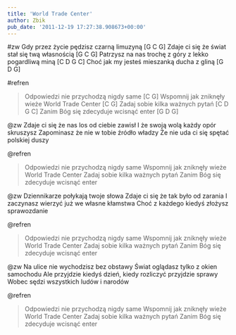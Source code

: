 ```yaml
---
title: 'World Trade Center'
author: Zbik
pub_date: '2011-12-19 17:27:38.908673+00:00'
---
```


#zw
Gdy przez życie pędzisz czarną limuzyną [G C G]
Zdaje ci się że świat stał się twą własnością [G C G]
Patrzysz na nas trochę z góry z lekko pogardliwą miną [C D G C]
Choć jak my jesteś mieszanką ducha z gliną [G D G]

#refren
>Odpowiedzi nie przychodzą nigdy same [C G]
>Wspomnij jak zniknęły wieże World Trade Center [C G]
>Zadaj sobie kilka ważnych pytań [C D G C]
>Zanim Bóg się zdecyduje wcisnąć enter [G D G]

@zw
Zdaje ci się że nas los od ciebie zawisł
I że swoją wolą każdy opór skruszysz
Zapominasz że nie w tobie źródło władzy
Że nie uda ci się spętać polskiej duszy

@refren
>Odpowiedzi nie przychodzą nigdy same
>Wspomnij jak zniknęły wieże World Trade Center
>Zadaj sobie kilka ważnych pytań
>Zanim Bóg się zdecyduje wcisnąć enter

@zw
Dziennikarze połykają twoje słowa
Zdaje ci się że tak było od zarania
I zaczynasz wierzyć już we własne kłamstwa
Choć z każdego kiedyś złożysz sprawozdanie

@refren
>Odpowiedzi nie przychodzą nigdy same
>Wspomnij jak zniknęły wieże World Trade Center
>Zadaj sobie kilka ważnych pytań
>Zanim Bóg się zdecyduje wcisnąć enter

@zw
Na ulice nie wychodzisz bez obstawy
Świat oglądasz tylko z okien samochodu
Ale przyjdzie kiedyś dzień, kiedy rozliczyć przyjdzie sprawy
Wobec sędzi wszystkich ludów i narodów

@refren
>Odpowiedzi nie przychodzą nigdy same
>Wspomnij jak zniknęły wieże World Trade Center
>Zadaj sobie kilka ważnych pytań
>Zanim Bóg się zdecyduje wcisnąć enter